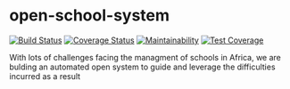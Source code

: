 # open-school-system

[![Build Status](https://travis-ci.org/nwashangai/open-school-system.svg?branch=develop)](https://travis-ci.org/nwashangai/open-school-system) 
[![Coverage Status](https://coveralls.io/repos/github/nwashangai/open-school-system/badge.svg?branch=ch-server-setup-2190715)](https://coveralls.io/github/nwashangai/open-school-system?branch=ch-server-setup-2190715) 
[![Maintainability](https://api.codeclimate.com/v1/badges/fd7c02b8732837541f2b/maintainability)](https://codeclimate.com/github/nwashangai/open-school-system/maintainability) 
[![Test Coverage](https://api.codeclimate.com/v1/badges/fd7c02b8732837541f2b/test_coverage)](https://codeclimate.com/github/nwashangai/open-school-system/test_coverage)


With lots of challenges facing the managment of schools in Africa, we are bulding an automated open system to guide and leverage the difficulties incurred as a result
